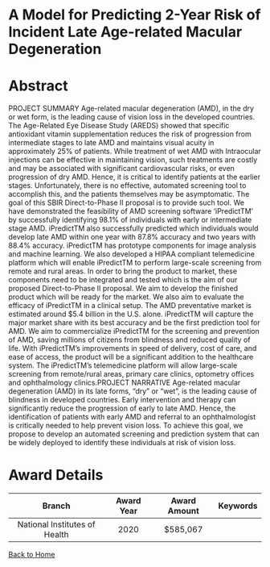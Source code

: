 
A Model for Predicting 2-Year Risk of Incident Late Age-related Macular Degeneration
====================================================================================

# Abstract


PROJECT SUMMARY
Age-related macular degeneration (AMD), in the dry or wet form, is the leading cause of vision loss in the
developed countries. The Age-Related Eye Disease Study (AREDS) showed that specific antioxidant vitamin
supplementation reduces the risk of progression from intermediate stages to late AMD and maintains visual
acuity in approximately 25% of patients. While treatment of wet AMD with Intraocular injections can be
effective in maintaining vision, such treatments are costly and may be associated with significant
cardiovascular risks, or even progression of dry AMD. Hence, it is critical to identify patients at the earlier
stages. Unfortunately, there is no effective, automated screening tool to accomplish this, and the patients
themselves may be asymptomatic. The goal of this SBIR Direct-to-Phase II proposal is to provide such tool.
We have demonstrated the feasibility of AMD screening software ‘iPredictTM’ by successfully identifying 98.1%
of individuals with early or intermediate stage AMD. iPredictTM also successfully predicted which individuals
would develop late AMD within one year with 87.8% accuracy and two years with 88.4% accuracy. iPredictTM
has prototype components for image analysis and machine learning. We also developed a HIPAA compliant
telemedicine platform which will enable iPredictTM to perform large-scale screening from remote and rural
areas. In order to bring the product to market, these components need to be integrated and tested which is the
aim of our proposed Direct-to-Phase II proposal. We aim to develop the finished product which will be ready for
the market. We also aim to evaluate the efficacy of iPredictTM in a clinical setup. The AMD preventative market
is estimated around $5.4 billion in the U.S. alone. iPredictTM will capture the major market share with its best
accuracy and be the first prediction tool for AMD. We aim to commercialize iPredictTM for the screening and
prevention of AMD, saving millions of citizens from blindness and reduced quality of life. With iPredictTM’s
improvements in speed of delivery, cost of care, and ease of access, the product will be a significant addition
to the healthcare system. The iPredictTM’s telemedicine platform will allow large-scale screening from
remote/rural areas, primary care clinics, optometry offices and ophthalmology clinics.PROJECT NARRATIVE
Age-related macular degeneration (AMD) in its late forms, “dry” or “wet”, is the leading cause of blindness in
developed countries. Early intervention and therapy can significantly reduce the progression of early to late
AMD. Hence, the identification of patients with early AMD and referral to an ophthalmologist is critically needed
to help prevent vision loss. To achieve this goal, we propose to develop an automated screening and
prediction system that can be widely deployed to identify these individuals at risk of vision loss.  

# Award Details

|Branch|Award Year|Award Amount|Keywords|
| :---: | :---: | :---: | :---: |
|National Institutes of Health|2020|$585,067||
  
  


[Back to Home](https://github.com/chrischow/dod_sbir_awards/JH/#2534)